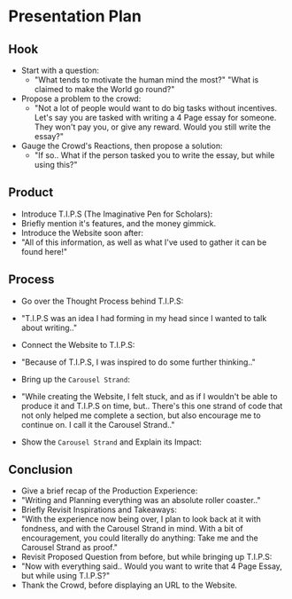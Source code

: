# Presentation Plan

## Hook
* Start with a question:
  * "What tends to motivate the human mind the most?" "What is claimed to make the World go round?"
* Propose a problem to the crowd:
  * "Not a lot of people would want to do big tasks without incentives. Let's say you are tasked with writing a 4 Page essay for someone. They won't pay you, or give any reward. Would you still write the essay?"
* Gauge the Crowd's Reactions, then propose a solution:
  * "If so.. What if the person tasked you to write the essay, but while using this?"
## Product
* Introduce T.I.P.S (The Imaginative Pen for Scholars):
 * Briefly mention it's features, and the money gimmick.
* Introduce the Website soon after:
 * "All of this information, as well as what I've used to gather it can be found here!"
## Process
* Go over the Thought Process behind T.I.P.S:
 * "T.I.P.S was an idea I had forming in my head since I wanted to talk about writing.."
* Connect the Website to T.I.P.S:
 * "Because of T.I.P.S, I was inspired to do some further thinking.." 
* Bring up the `Carousel Strand`:
 * "While creating the Website, I felt stuck, and as if I wouldn't be able to produce it and T.I.P.S on time, but.. There's this one strand of code that not only helped me complete a section, but also encourage me to continue on. I call it the Carousel Strand.."
* Show the `Carousel Strand` and Explain its Impact:
 
  <div class="container">
   <div class="row">
    <div class="col-md-5">

## Conclusion
* Give a brief recap of the Production Experience:
 * "Writing and Planning everything was an absolute roller coaster.."
* Briefly Revisit Inspirations and Takeaways:
 * "With the experience now being over, I plan to look back at it with fondness, and with the Carousel Strand in mind. With a bit of encouragement, you could literally do anything: Take me and the Carousel Strand as proof."
* Revisit Proposed Question from before, but while bringing up T.I.P.S:
 * "Now with everything said.. Would you want to write that 4 Page Essay, but while using T.I.P.S?"
* Thank the Crowd, before displaying an URL to the Website.
<!-- EXAMPLE

## Hook
* Verbal riddle of GGD

## Product
* GIF/Demo of example/non-example

## Process
* Flowchart of plan
  * MVP: noun -> door -> yes/no
  * Beyond MVP: noun -> word relation API -> noun API -> yes/no, with counterexample
* Code snippets of:
  * MVP
  * Both APIs
  * Challenge with API keys

## Conclusion
* [URL to project]
* Takeaways
  * Less = more: the heart of the riddle was one line of code; it obviously took more to make the entire thing work, but one complicated line of regular expressions was essentially the solution to the riddle
  * Expect the unexpected: it’s important to budget time for things you don’t account for; for example, I didn’t consider the fact that I would need another entire API to detect nouns
  * Determination is key: ironically enough, I had to make my API keys private. At first, it didn’t seem like it was possible, which meant I couldn’t publish my app. But after all of that hard work, I was determined to find a solution, and I found it in config variables.
* "Presentation can’t, but a speech can"


-->
